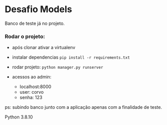 # Desafio Models

Banco de teste já no projeto. 

### Rodar o projeto:
  * após clonar ativar a virtualenv
  * instalar dependencias
  ```pip install -r requirements.txt```
  
  * rodar projeto:
  ```python manager.py runserver```

  * acessos ao admin:
    * localhost:8000
    * user: corvo
    * senha: 123
  
  ps: subindo banco junto com a aplicação apenas com a finalidade de teste.

Python 3.8.10
